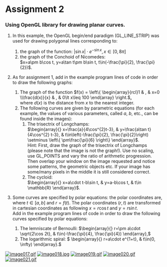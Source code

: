 # Assignment 2
### Using OpenGL library for drawing planar curves.

1. In this example, the OpenGL begin/end paradigm (GL_LINE_STRIP) was used for drawing polygonal lines corresponding to:
   1. the graph of the function: $|\sin x|\cdot e^{-\sin x}, x\in[0, 8\pi]$
   2. the graph of the Conchoid of Nicomedes:\
   $x=a\pm b\cos t, y=a\tan t\pm b\sin t, t\in(-\frac{\pi}{2}, \frac{\pi}{2})$.

2. As for assignment 1, add in the example program lines of code in order to draw the following graphs:
   1. The graph of the function $f(x) = \left\{ \begin{array}{rcl}1 & , & x=0 \\\frac{d(x)}{x} & , & 0\lt x\leq 100 \end{array} \right.$**,**\
      where $d(x)$ is the distance from $x$ to the nearest integer.
   2. The following curves are given by parametric equations (for each example, the values of various parameters, called $a$, $b$, etc., can be found inside the images):
      1. The trisectrix of Longchamps:\
         $\begin{array}{} x=\frac{a}{4\cos^{2}t-3}, & y=\frac{a\tan t}{4\cos^{2} t-3}, & t\in\left(-\frac{\pi}{2}, \frac{\pi}{2}\right) \setminus \left\{ \pm\frac{\pi}{6} \right\}  \end{array}$.\
         Hint: First, draw the graph of the trisectrix of Longchamps (please note that the image is not the graph!). Use no scaling, use GL_POINTS and vary the ratio of arithmetic progression. Then overlap your window on the image requested and notice some patterns, the geometric objects etc. If your image has some/many pixels in the middle it is still considered correct.
      2. The cycloid:\
         $\begin{array}{} x=a\cdot t-b\sin t, & y=a-b\cos t, & t\in \mathbb{R} \end{array}$.


3. Some curves are specified by polar equations: the polar coordinates are, where $t\in [a,b]$ and $r=f(t)$. The polar coordinates $(r,t)$ are transformed in cartesian coordinates as following $x=r\cos t$ and $y=r\sin t$.\
   Add in the example program lines of code in order to draw the following curves specified by polar equations:
   1. The lemniscate of Bernoulli: $\begin{array}{} r=\pm a\cdot \sqrt{2\cos 2t}, & t\in(-\frac{\pi}{4}, \frac{\pi}{4}) \end{array},$
   2. The logarithmic spiral: $ \begin{array}{} r=a\cdot e^{1+t}, & t\in(0, \infty) \end{array}.$

[![image017.gif](https://i.postimg.cc/PrV8Kv30/image017.gif)](https://postimg.cc/Whr31zP7)
[![image018.jpg](https://i.postimg.cc/y8J3G62x/image018.jpg)](https://postimg.cc/DSTzJhv3)
[![image019.gif](https://i.postimg.cc/GhmykxQk/image019.gif)](https://postimg.cc/nMNrx7Nz)
[![image020.gif](https://i.postimg.cc/kMcS6pxJ/image020.gif)](https://postimg.cc/mhPkKVXJ)
[![image021.gif](https://i.postimg.cc/gjNLCxYX/image021.gif)](https://postimg.cc/Lggsf6g2)
